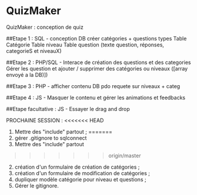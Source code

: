 # QuizMaker
QuizMaker : conception de quiz

##Etape 1 : SQL - conception DB
créer catégories + questions types
Table Catégorie
Table niveau
Table question (texte question, réponses, categorieS et niveauX)

##Etape 2 : PHP/SQL - Interace de création des questions et des categories
Gérer les question et ajouter / supprimer des catégories ou niveaux ([array envoyé a la DB)])

##Etape 3  : PHP - afficher contenu DB
pdo requete sur niveaux + categ

##Etape 4 : JS - Masquer le contenu et gérer les animations et feedbacks

##Etape facultative : JS - Essayer le drag and drop


PROCHAINE SESSION : 
<<<<<<< HEAD
1) Mettre des "include" partout ;
=======
0) gérer .gitignore to sqlconnect
1) Mettre des "include" partout
>>>>>>> origin/master
2) création d'un formulaire de création de catégories ;
3) création d'un formulaire de modification de catégories ;
4) dupliquer modèle catégorie pour niveau et questions ;
5) Gérer le gitignore.